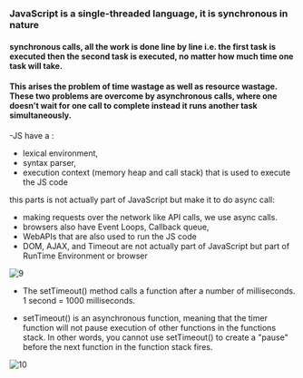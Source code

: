### JavaScript is a single-threaded language, it is synchronous in nature
#### synchronous calls, all the work is done line by line i.e. the first task is executed then the second task is executed, no matter how much time one task will take.
#### This arises the problem of time wastage as well as resource wastage. These two problems are overcome by asynchronous calls, where one doesn’t wait for one call to complete instead it runs another task simultaneously.

-JS  have a :
- lexical environment, 
- syntax parser, 
- execution context (memory heap and call stack) that is used to execute the JS code


 this parts is not actually  part of JavaScript  but make it to do async call:

- making requests over the network like API calls, we use async calls.
- browsers also have Event Loops, Callback queue,
- WebAPIs that are also used to run the JS code
- DOM, AJAX, and Timeout are not actually part of JavaScript but part of RunTime Environment or browser

![9](https://github.com/alaa-abuhani/Mastering-JavaScript-in-20Days/assets/65255601/735c9b3d-9c2a-4c29-9d57-c98393e89146)


- The setTimeout() method calls a function after a number of milliseconds.
  1 second = 1000 milliseconds.

- setTimeout() is an asynchronous function, meaning that the timer function will not pause execution of other functions in the functions stack. In other words, you cannot use setTimeout() to create a "pause" before the next function in the function stack fires.
  


![10](https://github.com/alaa-abuhani/Mastering-JavaScript-in-20Days/assets/65255601/014f7b8c-0c49-4938-aedf-98371cbd762f)
